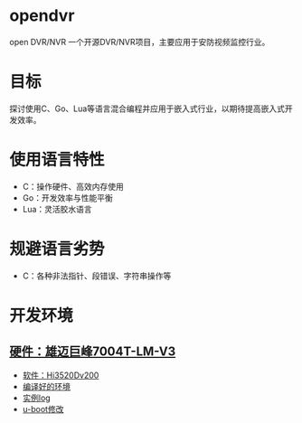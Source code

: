 # opendvr
open DVR/NVR
一个开源DVR/NVR项目，主要应用于安防视频监控行业。

# 目标
探讨使用C、Go、Lua等语言混合编程并应用于嵌入式行业，以期待提高嵌入式开发效率。

# 使用语言特性
* C：操作硬件、高效内存使用
* Go：开发效率与性能平衡
* Lua：灵活胶水语言

# 规避语言劣势
* C：各种非法指针、段错误、字符串操作等

# 开发环境

## [硬件：雄迈巨峰7004T-LM-V3](https://github.com/lishaoliang/opendvr/blob/master/docs/cn/xm/7004T-LM-V3.md)
* [软件：Hi3520Dv200](https://github.com/lishaoliang/opendvr/blob/master/docs/cn/xm/Hi3520Dv200.md)
* [编译好的环境](https://github.com/lishaoliang/opendvr/blob/master/docs/cn/xm/bin)
* [实例log](https://github.com/lishaoliang/opendvr/blob/master/docs/cn/xm/bin/serial.log)
* [u-boot修改](https://github.com/lishaoliang/opendvr/blob/master/docs/cn/xm/m-u-boot.md)
